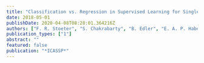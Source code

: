 ```yaml
---
title: "Classification vs. Regression in Supervised Learning for Single Channel Speaker Count Estimation"
date: 2018-05-01
publishDate: 2020-04-08T08:28:01.364216Z
authors: ["F. R. Stoeter", "S. Chakrabarty", "B. Edler", "E. A. P. Habets"]
publication_types: ["1"]
abstract: ""
featured: false
publication: "*ICASSP*"
---
```


